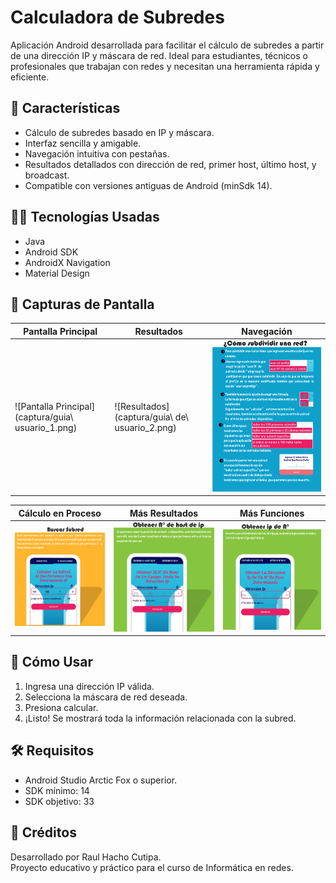 # Calculadora de Subredes

Aplicación Android desarrollada para facilitar el cálculo de subredes a partir de una dirección IP y máscara de red. Ideal para estudiantes, técnicos o profesionales que trabajan con redes y necesitan una herramienta rápida y eficiente.

## 📱 Características

- Cálculo de subredes basado en IP y máscara.
- Interfaz sencilla y amigable.
- Navegación intuitiva con pestañas.
- Resultados detallados con dirección de red, primer host, último host, y broadcast.
- Compatible con versiones antiguas de Android (minSdk 14).

## 🧑‍💻 Tecnologías Usadas

- Java
- Android SDK
- AndroidX Navigation
- Material Design

## 🚀 Capturas de Pantalla

| Pantalla Principal | Resultados | Navegación |
|--------------------|------------|------------|
| ![Pantalla Principal](captura/guia\ usuario_1.png) | ![Resultados](captura/guia\ de\ usuario_2.png) | ![Navegación](captura/guia_usuario_3.png) |

| Cálculo en Proceso | Más Resultados | Más Funciones |
|--------------------|----------------|----------------|
| ![Proceso](captura/guia_usuario_4.png) | ![Detalle](captura/guia_usuario5.png) | ![Final](captura/guia_usuario_6.png) |

## 📄 Cómo Usar

1. Ingresa una dirección IP válida.
2. Selecciona la máscara de red deseada.
3. Presiona calcular.
4. ¡Listo! Se mostrará toda la información relacionada con la subred.



## 🛠 Requisitos

- Android Studio Arctic Fox o superior.
- SDK mínimo: 14
- SDK objetivo: 33

## 🧠 Créditos

Desarrollado por Raul Hacho Cutipa.  
Proyecto educativo y práctico para el curso de Informática en redes.
